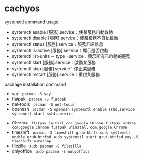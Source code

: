 # cachyos
systemctl command usage:
+ systemctl enable [服務].service：使某服務自動啟動
+ systemctl disable [服務].service：使某服務不自動啟動
+ systemctl status [服務].service：服務詳細信息
+ systemctl is-active [服務].service：顯示是否啟動
+ systemctl list-units -- type =service：顯示所有已啟動的服務
+ systemctl start [服務].service：啟動某服務
+ systemctl stop [服務].service：停止某服務
+ systemctl restart [服務].service：重啟某服務

package installation command
+ yay
  <code>
  pacman -S yay
  </code>
+ flatpak
  <code>
  pacman -S flatpak
  </code>
+ net-tools
  <code>
  pacman -S net-tools</code>
+ openssh
  <code>
  pacman -S openssh
  systemctl enable sshd.service
  systemctl start  sshd.service        
  </code>
+ Chrome
  <code>
  flatpak install com.google.Chrome
  flatpak update  com.google.Chrome
  flatpak uninstall com.google.Chrome
  </code>
+ timeshift
  <code>
  pacman -S timeshift grub-btrfs
  sudo systemctl enable grub-btrfsd
  sudo systemctl start grub-btrfsd
  yay -S timeshift-autosnap
  </code>
+ filezilla
  <code>
  sudo pacman -S filezilla
  </code>
+ onlyoffice
  <code>
  sudo pacman -S onlyoffice
  </code>
